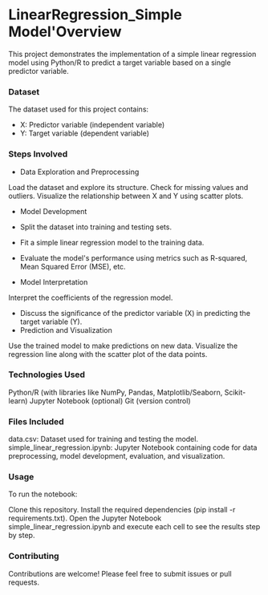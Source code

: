 # LinearRegression_Simple Model'Overview
This project demonstrates the implementation of a simple linear regression model using Python/R to predict a target variable based on a single predictor variable.

### Dataset
The dataset used for this project contains:

- X: Predictor variable (independent variable)
- Y: Target variable (dependent variable)
### Steps Involved
- Data Exploration and Preprocessing

Load the dataset and explore its structure.
Check for missing values and outliers.
Visualize the relationship between X and Y using scatter plots.
- Model Development

- Split the dataset into training and testing sets.
- Fit a simple linear regression model to the training data.
- Evaluate the model's performance using metrics such as R-squared, Mean Squared Error (MSE), etc.
- Model Interpretation

Interpret the coefficients of the regression model.
- Discuss the significance of the predictor variable (X) in predicting the target variable (Y).
- Prediction and Visualization

Use the trained model to make predictions on new data.
Visualize the regression line along with the scatter plot of the data points.
### Technologies Used
Python/R (with libraries like NumPy, Pandas, Matplotlib/Seaborn, Scikit-learn)
Jupyter Notebook (optional)
Git (version control)
### Files Included
data.csv: Dataset used for training and testing the model.
simple_linear_regression.ipynb: Jupyter Notebook containing code for data preprocessing, model development, evaluation, and visualization.
### Usage
To run the notebook:

Clone this repository.
Install the required dependencies (pip install -r requirements.txt).
Open the Jupyter Notebook simple_linear_regression.ipynb and execute each cell to see the results step by step.

### Contributing
Contributions are welcome! Please feel free to submit issues or pull requests.
